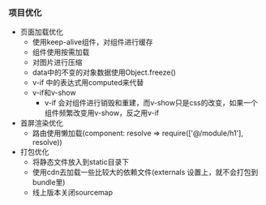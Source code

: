### 项目优化
- 页面加载优化
  - 使用keep-alive组件，对组件进行缓存
  - 组件使用按需加载
  - 对图片进行压缩
  - data中的不变的对象数据使用Object.freeze()
  - v-if 中的表达式用computed来代替
  - v-if和v-show
    - v-if 会对组件进行销毁和重建，而v-show只是css的改变，如果一个组件频繁改变用v-show，反之用v-if 
- 首屏渲染优化
  - 路由使用懒加载(component: resolve => require(['@/module/h1'], resolve))
- 打包优化
  - 将静态文件放入到static目录下
  - 使用cdn去加载一些比较大的依赖文件(externals 设置上，就不会打包到bundle里)
  - 线上版本关闭sourcemap